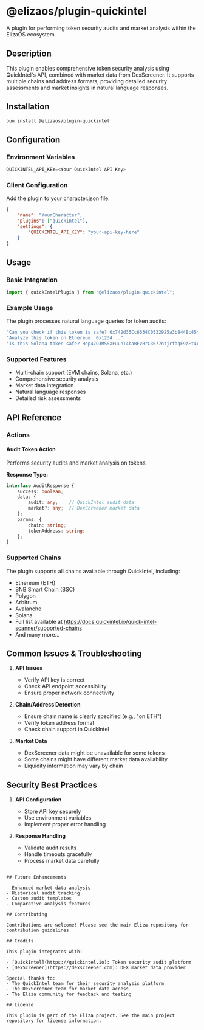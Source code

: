 # @elizaos/plugin-quickintel

A plugin for performing token security audits and market analysis within the ElizaOS ecosystem.

## Description

This plugin enables comprehensive token security analysis using QuickIntel's API, combined with market data from DexScreener. It supports multiple chains and address formats, providing detailed security assessments and market insights in natural language responses.

## Installation

```bash
bun install @elizaos/plugin-quickintel
```

## Configuration

### Environment Variables

```typescript
QUICKINTEL_API_KEY=<Your QuickIntel API Key>
```

### Client Configuration

Add the plugin to your character.json file:

```json
{
    "name": "YourCharacter",
    "plugins": ["quickintel"],
    "settings": {
        "QUICKINTEL_API_KEY": "your-api-key-here"
    }
}
```

## Usage

### Basic Integration

```typescript
import { quickIntelPlugin } from "@elizaos/plugin-quickintel";
```

### Example Usage

The plugin processes natural language queries for token audits:

```typescript
"Can you check if this token is safe? 0x742d35Cc6634C0532925a3b844Bc454e4438f44e on BSC"
"Analyze this token on Ethereum: 0x1234..."
"Is this Solana token safe? Hep4ZQ3MSSXFuLnT4baBFVBrC3677ntjrfaqE9zEt4rX"
```

### Supported Features

- Multi-chain support (EVM chains, Solana, etc.)
- Comprehensive security analysis
- Market data integration
- Natural language responses
- Detailed risk assessments

## API Reference

### Actions

#### Audit Token Action

Performs security audits and market analysis on tokens.

**Response Type:**

```typescript
interface AuditResponse {
    success: boolean;
    data: {
        audit: any;    // QuickIntel audit data
        market?: any;  // DexScreener market data
    };
    params: {
        chain: string;
        tokenAddress: string;
    };
}
```

### Supported Chains

The plugin supports all chains available through QuickIntel, including:
- Ethereum (ETH)
- BNB Smart Chain (BSC)
- Polygon
- Arbitrum
- Avalanche
- Solana
- Full list available at https://docs.quickintel.io/quick-intel-scanner/supported-chains
- And many more...

## Common Issues & Troubleshooting

1. **API Issues**
   - Verify API key is correct
   - Check API endpoint accessibility
   - Ensure proper network connectivity

2. **Chain/Address Detection**
   - Ensure chain name is clearly specified (e.g., "on ETH")
   - Verify token address format
   - Check chain support in QuickIntel

3. **Market Data**
   - DexScreener data might be unavailable for some tokens
   - Some chains might have different market data availability
   - Liquidity information may vary by chain

## Security Best Practices

1. **API Configuration**
   - Store API key securely
   - Use environment variables
   - Implement proper error handling

2. **Response Handling**
   - Validate audit results
   - Handle timeouts gracefully
   - Process market data carefully

```

## Future Enhancements

- Enhanced market data analysis
- Historical audit tracking
- Custom audit templates
- Comparative analysis features

## Contributing

Contributions are welcome! Please see the main Eliza repository for contribution guidelines.

## Credits

This plugin integrates with:

- [QuickIntel](https://quickintel.io): Token security audit platform
- [DexScreener](https://dexscreener.com): DEX market data provider

Special thanks to:
- The QuickIntel team for their security analysis platform
- The DexScreener team for market data access
- The Eliza community for feedback and testing

## License

This plugin is part of the Eliza project. See the main project repository for license information.